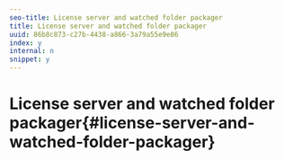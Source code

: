 ```yaml
---
seo-title: License server and watched folder packager
title: License server and watched folder packager
uuid: 86b8c873-c27b-4438-a866-3a79a55e9e86
index: y
internal: n
snippet: y
---
```


# License server and watched folder packager{#license-server-and-watched-folder-packager}

